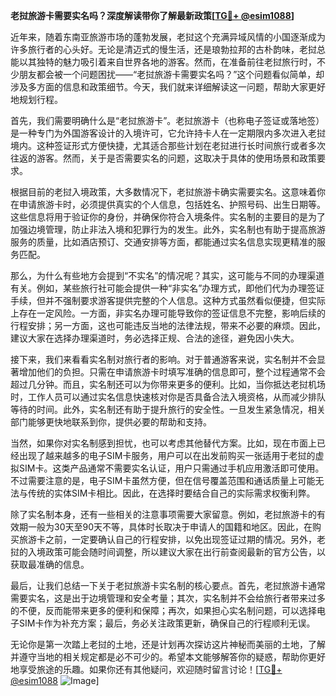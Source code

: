 **老挝旅游卡需要实名吗？深度解读带你了解最新政策[[TG💪+ @esim1088](https://t.me/s/esim1088)]**

近年来，随着东南亚旅游市场的蓬勃发展，老挝这个充满异域风情的小国逐渐成为许多旅行者的心头好。无论是清迈式的慢生活，还是琅勃拉邦的古朴韵味，老挝总能以其独特的魅力吸引着来自世界各地的游客。然而，在准备前往老挝旅行时，不少朋友都会被一个问题困扰——“老挝旅游卡需要实名吗？”这个问题看似简单，却涉及多方面的信息和政策细节。今天，我们就来详细解读这一问题，帮助大家更好地规划行程。

首先，我们需要明确什么是“老挝旅游卡”。老挝旅游卡（也称电子签证或落地签）是一种专门为外国游客设计的入境许可，它允许持卡人在一定期限内多次进入老挝境内。这种签证形式方便快捷，尤其适合那些计划在老挝进行长时间旅行或者多次往返的游客。然而，关于是否需要实名的问题，这取决于具体的使用场景和政策要求。

根据目前的老挝入境政策，大多数情况下，老挝旅游卡确实需要实名。这意味着你在申请旅游卡时，必须提供真实的个人信息，包括姓名、护照号码、出生日期等。这些信息将用于验证你的身份，并确保你符合入境条件。实名制的主要目的是为了加强边境管理，防止非法入境和犯罪行为的发生。此外，实名制也有助于提高旅游服务的质量，比如酒店预订、交通安排等方面，都能通过实名信息实现更精准的服务匹配。

那么，为什么有些地方会提到“不实名”的情况呢？其实，这可能与不同的办理渠道有关。例如，某些旅行社可能会提供一种“非实名”办理方式，即他们代为办理签证手续，但并不强制要求游客提供完整的个人信息。这种方式虽然看似便捷，但实际上存在一定风险。一方面，非实名办理可能导致你的签证信息不完整，影响后续的行程安排；另一方面，这也可能违反当地的法律法规，带来不必要的麻烦。因此，建议大家在选择办理渠道时，务必选择正规、合法的途径，避免因小失大。

接下来，我们来看看实名制对旅行者的影响。对于普通游客来说，实名制并不会显著增加他们的负担。只需在申请旅游卡时填写准确的信息即可，整个过程通常不会超过几分钟。而且，实名制还可以为你带来更多的便利。比如，当你抵达老挝机场时，工作人员可以通过实名信息快速核对你是否具备合法入境资格，从而减少排队等待的时间。此外，实名制还有助于提升旅行的安全性。一旦发生紧急情况，相关部门能够更快地联系到你，提供必要的帮助和支持。

当然，如果你对实名制感到担忧，也可以考虑其他替代方案。比如，现在市面上已经出现了越来越多的电子SIM卡服务，用户可以在出发前购买一张适用于老挝的虚拟SIM卡。这类产品通常不需要实名认证，用户只需通过手机应用激活即可使用。不过需要注意的是，电子SIM卡虽然方便，但在信号覆盖范围和通话质量上可能无法与传统的实体SIM卡相比。因此，在选择时要结合自己的实际需求权衡利弊。

除了实名制本身，还有一些相关的注意事项需要大家留意。例如，老挝旅游卡的有效期一般为30天至90天不等，具体时长取决于申请人的国籍和地区。因此，在购买旅游卡之前，一定要确认自己的行程安排，以免出现签证过期的情况。另外，老挝的入境政策可能会随时间调整，所以建议大家在出行前查阅最新的官方公告，以获取最准确的信息。

最后，让我们总结一下关于老挝旅游卡实名制的核心要点。首先，老挝旅游卡通常需要实名，这是出于边境管理和安全考量；其次，实名制并不会给旅行者带来过多的不便，反而能带来更多的便利和保障；再次，如果担心实名制问题，可以选择电子SIM卡作为补充方案；最后，务必关注政策更新，确保自己的行程顺利无误。

无论你是第一次踏上老挝的土地，还是计划再次探访这片神秘而美丽的土地，了解并遵守当地的相关规定都是必不可少的。希望本文能够解答你的疑惑，帮助你更好地享受旅途的乐趣。如果你还有其他疑问，欢迎随时留言讨论！[[TG💪+ @esim1088](https://t.me/s/esim1088) ![Image](https://i.postimg.cc/4NQfJmqS/Snipaste-2025-05-13-00-14-12.png)]